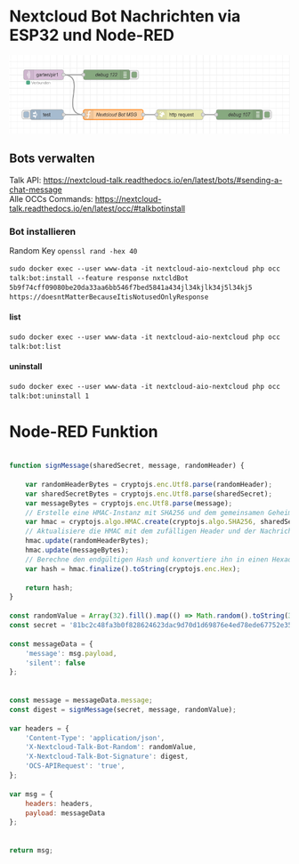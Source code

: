 # Nextcloud Bot Nachrichten via ESP32 und Node-RED

<img src="NodeRed-flow.png" alt="nodered flow" width="650" />



## Bots verwalten
Talk API:
https://nextcloud-talk.readthedocs.io/en/latest/bots/#sending-a-chat-message   
Alle OCCs Commands:
https://nextcloud-talk.readthedocs.io/en/latest/occ/#talkbotinstall

### Bot installieren
Random Key
`openssl rand -hex 40`

`sudo docker exec --user www-data -it nextcloud-aio-nextcloud php occ talk:bot:install --feature response nxtcldBot 5b9f74cff09080be20da33aa6bb546f7bed5841a434jl34kjlk34j5l34kj5 https://doesntMatterBecauseItisNotusedOnlyResponse`

#### list
`sudo docker exec --user www-data -it nextcloud-aio-nextcloud php occ talk:bot:list`

#### uninstall
`sudo docker exec --user www-data -it nextcloud-aio-nextcloud php occ talk:bot:uninstall 1`


# Node-RED Funktion

```javascript

function signMessage(sharedSecret, message, randomHeader) {

    var randomHeaderBytes = cryptojs.enc.Utf8.parse(randomHeader);
    var sharedSecretBytes = cryptojs.enc.Utf8.parse(sharedSecret);
    var messageBytes = cryptojs.enc.Utf8.parse(message);
    // Erstelle eine HMAC-Instanz mit SHA256 und dem gemeinsamen Geheimnis
    var hmac = cryptojs.algo.HMAC.create(cryptojs.algo.SHA256, sharedSecretBytes);
    // Aktualisiere die HMAC mit dem zufälligen Header und der Nachricht
    hmac.update(randomHeaderBytes);
    hmac.update(messageBytes);   
    // Berechne den endgültigen Hash und konvertiere ihn in einen Hexadezimal-String
    var hash = hmac.finalize().toString(cryptojs.enc.Hex);

    return hash;
}

const randomValue = Array(32).fill().map(() => Math.random().toString(36)[2]).join('');
const secret = '81bc2c48fa3b0f828624623dac9d70d1d69876e4ed78ede67752e3521d89875b1905651bbdba0f2f';

const messageData = {
    'message': msg.payload,
    'silent': false
};


const message = messageData.message;
const digest = signMessage(secret, message, randomValue);

var headers = {
    'Content-Type': 'application/json',
    'X-Nextcloud-Talk-Bot-Random': randomValue,
    'X-Nextcloud-Talk-Bot-Signature': digest,
    'OCS-APIRequest': 'true',
};

var msg = {
    headers: headers,
    payload: messageData
};


return msg;
```


